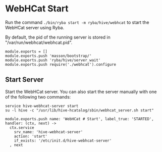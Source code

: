 
# WebHCat Start

Run the command `./bin/ryba start -m ryba/hive/webhcat` to start the WebHCat
server using Ryba.

By default, the pid of the running server is stored in
"/var/run/webhcat/webhcat.pid".

    module.exports = []
    module.exports.push 'masson/bootstrap/'
    module.exports.push 'ryba/hive/server_wait'
    module.exports.push require('./webhcat').configure

## Start Server

Start the WebHCat server. You can also start the server manually with one of the
following two commands:

```
service hive-webhcat-server start
su -l hive -c "/usr/lib/hive-hcatalog/sbin/webhcat_server.sh start"
```

    module.exports.push name: 'WebHCat # Start', label_true: 'STARTED', handler: (ctx, next) ->
      ctx.service
        srv_name: 'hive-webhcat-server'
        action: 'start'
        if_exists: '/etc/init.d/hive-webhcat-server'
      , next

